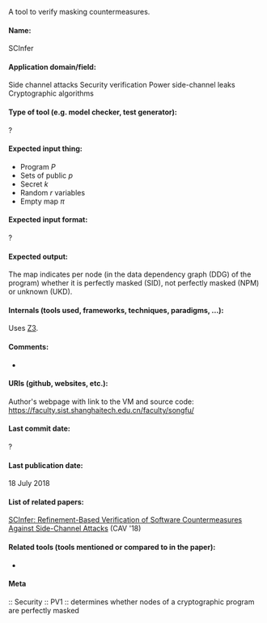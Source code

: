 A tool to verify masking countermeasures.

#### Name:
SCInfer

#### Application domain/field:
Side channel attacks
Security verification
Power side-channel leaks
Cryptographic algorithms

#### Type of tool (e.g. model checker, test generator):
?

#### Expected input thing:
- Program $P$
- Sets of public $p$
- Secret $k$
- Random $r$ variables
- Empty map $\pi$

#### Expected input format:
?

#### Expected output:
The map indicates per node (in the data dependency graph (DDG) of the program) whether it is perfectly masked (SID), not perfectly masked (NPM) or unknown (UKD).

#### Internals (tools used, frameworks, techniques, paradigms, ...):
Uses [Z3](Solvers/SMT/Z3.md).

#### Comments:
-

#### URIs (github, websites, etc.):
Author's webpage with link to the VM and source code: https://faculty.sist.shanghaitech.edu.cn/faculty/songfu/

#### Last commit date:
?

#### Last publication date:
18 July 2018

#### List of related papers:
[SCInfer: Refinement-Based Verification of Software Countermeasures Against Side-Channel Attacks](https://doi.org/10.1007/978-3-319-96142-2_12) (CAV '18)

#### Related tools (tools mentioned or compared to in the paper):
-

#### Meta
:: Security
:: PV1 :: determines whether nodes of a cryptographic program are perfectly masked